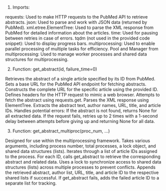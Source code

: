 1. Imports:

requests: Used to make HTTP requests to the PubMed API to retrieve abstracts.
json: Used to parse and work with JSON data (returned by PubMed).
xml.etree.ElementTree: Used to parse the XML response from PubMed for detailed information about the articles.
time: Used for pausing between retries in case of errors.
tqdm (not used in the provided code snippet): Used to display progress bars.
multiprocessing: Used to enable parallel processing of multiple tasks for efficiency.
Pool and Manager from multiprocessing: Used to manage worker processes and shared data structures for multiprocessing.

2. Function: get_abstract(id, failure_time=0)

Retrieves the abstract of a single article specified by its ID from PubMed.
Sets a base URL for the PubMed API endpoint for fetching abstracts.
Constructs the complete URL for the specific article using the provided ID.
Defines headers for the HTTP request to mimic a web browser.
Attempts to fetch the abstract using requests.get.
Parses the XML response using ElementTree.
Extracts the abstract text, author names, URL, title, and article IDs.
Handles potential errors:
If the abstract is not found, returns None for all extracted data.
If the request fails, retries up to 2 times with a 1-second delay between attempts before giving up and returning None for all data.

3. Function: get_abstract_multiproc(proc_num, ...)

Designed for use within the multiprocessing framework.
Takes various arguments, including process number, total processes, a lock object, and shared data structures (lists).
Iterates through a list of article IDs assigned to the process.
For each ID, calls get_abstract to retrieve the corresponding abstract and related data.
Uses a lock to synchronize access to shared data structures (lists) across multiple processes to prevent conflicts.
Appends the retrieved abstract, author list, URL, title, and article ID to the respective shared lists if successful.
If get_abstract fails, adds the failed article ID to a separate list for tracking.


